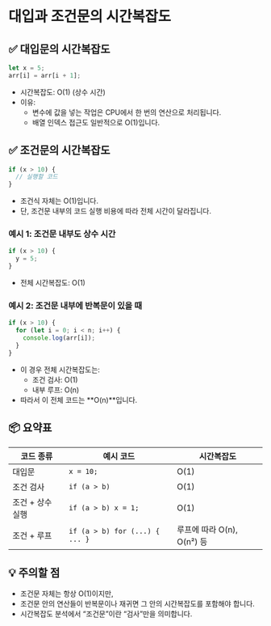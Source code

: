 # 대입과 조건문의 시간복잡도


## ✅ 대입문의 시간복잡도
```js
let x = 5;
arr[i] = arr[i + 1];
```
- 시간복잡도: O(1) (상수 시간)
- 이유:
  - 변수에 값을 넣는 작업은 CPU에서 한 번의 연산으로 처리됩니다.
  - 배열 인덱스 접근도 일반적으로 O(1)입니다.


## ✅ 조건문의 시간복잡도
```js
if (x > 10) {
  // 실행할 코드
}
```
- 조건식 자체는 O(1)입니다.
- 단, 조건문 내부의 코드 실행 비용에 따라 전체 시간이 달라집니다.

### 예시 1: 조건문 내부도 상수 시간
```js
if (x > 10) {
  y = 5;
}
```
- 전체 시간복잡도: O(1)

### 예시 2: 조건문 내부에 반복문이 있을 때
```js
if (x > 10) {
  for (let i = 0; i < n; i++) {
    console.log(arr[i]);
  }
}
```
- 이 경우 전체 시간복잡도는:
  - 조건 검사: O(1)
  - 내부 루프: O(n)
- 따라서 이 전체 코드는 **O(n)**입니다.


## 📦 요약표
| 코드 종류      | 예시 코드                             | 시간복잡도 |
|----------------|---------------------------------------|------------|
| 대입문         | `x = 10;`                             | O(1)       |
| 조건 검사      | `if (a > b)`                          | O(1)       |
| 조건 + 상수 실행| `if (a > b) x = 1;`                  | O(1)       |
| 조건 + 루프    | `if (a > b) for (...) { ... }`        | 루프에 따라 O(n), O(n²) 등 |


## 💡 주의할 점
- 조건문 자체는 항상 O(1)이지만,
- 조건문 안의 연산들이 반복문이나 재귀면 그 안의 시간복잡도를 포함해야 합니다.
- 시간복잡도 분석에서 “조건문”이란 “검사”만을 의미합니다.
